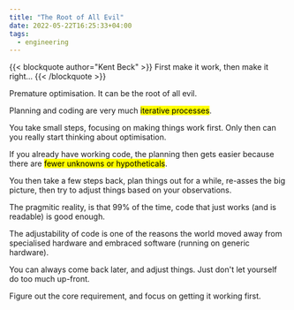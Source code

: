 ```yaml
---
title: "The Root of All Evil"
date: 2022-05-22T16:25:33+04:00
tags:
  - engineering
---
```


{{< blockquote author="Kent Beck" >}}
First make it work, then make it right… 
{{< /blockquote >}}

Premature optimisation. It can be the root of all evil.

Planning and coding are very much <mark>iterative processes</mark>. 

You take small steps, focusing on making things work first. Only then can you really start thinking about optimisation. 

If you already have working code, the planning then gets easier because there are <mark>fewer unknowns or hypotheticals</mark>. 

You then take a few steps back, plan things out for a while, re-asses the big picture, then try to adjust things based on your observations. 

The pragmitic reality, is that 99% of the time, code that just works (and is readable) is good enough. 

The adjustability of code is one of the reasons the world moved away from specialised hardware and embraced software (running on generic hardware).

You can always come back later, and adjust things. Just don't let yourself do too much up-front. 

Figure out the core requirement, and focus on getting it working first.
